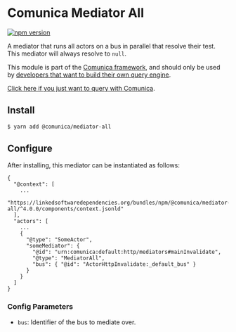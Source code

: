 # Comunica Mediator All

[![npm version](https://badge.fury.io/js/%40comunica%2Fmediator-all.svg)](https://www.npmjs.com/package/@comunica/mediator-all)

A mediator that runs all actors on a bus in parallel that resolve their test.
This mediator will always resolve to `null`.

This module is part of the [Comunica framework](https://github.com/comunica/comunica),
and should only be used by [developers that want to build their own query engine](https://comunica.dev/docs/modify/).

[Click here if you just want to query with Comunica](https://comunica.dev/docs/query/).

## Install

```bash
$ yarn add @comunica/mediator-all
```

## Configure

After installing, this mediator can be instantiated as follows:
```text
{
  "@context": [
    ...
    "https://linkedsoftwaredependencies.org/bundles/npm/@comunica/mediator-all/^4.0.0/components/context.jsonld"
  ],
  "actors": [
    ...
    {
      "@type": "SomeActor",
      "someMediator": {
        "@id": "urn:comunica:default:http/mediators#mainInvalidate",
        "@type": "MediatorAll",
        "bus": { "@id": "ActorHttpInvalidate:_default_bus" }
      }
    }
  ]
}
```

### Config Parameters

* `bus`: Identifier of the bus to mediate over.
